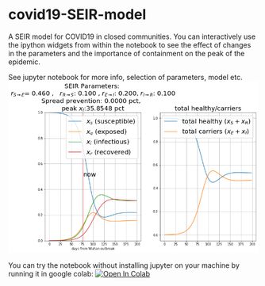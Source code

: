 # covid19-SEIR-model
A SEIR model for COVID19 in closed communities.
You can interactively use the ipython widgets from within the notebook to see the effect of changes in the parameters and the importance of containment on the peak of the epidemic.
 
See jupyter notebook for more info, selection of parameters, model etc.
![wuhan outbreak](img/wuhan_outbreak.png)

You can try the notebook without installing jupyter on your machine by running it in google colab:
[![Open In Colab](https://colab.research.google.com/assets/colab-badge.svg)](https://colab.research.google.com/github/mylonasc/covid19-SEIR-model/blob/master/COVID19_SEIR_model.ipynb)

